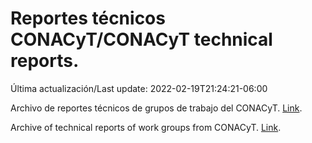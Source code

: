 # Reportes técnicos CONACyT/CONACyT technical reports.

Última actualización/Last update: 2022-02-19T21:24:21-06:00

Archivo de reportes técnicos de grupos de trabajo del CONACyT. [Link](https://salud.conacyt.mx/coronavirus/investigacion/productos/).

Archive of technical reports of work groups from CONACyT. [Link](https://salud.conacyt.mx/coronavirus/investigacion/productos/).
